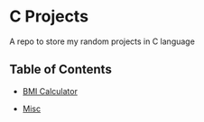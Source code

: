 # C Projects

A repo to store my random projects in C language

## Table of Contents
* [BMI Calculator](./bmi_calculator)

* [Misc](./misc)
